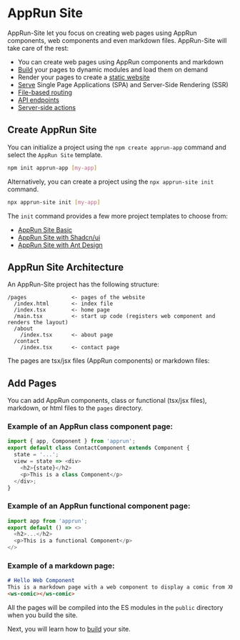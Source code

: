 # AppRun Site

AppRun-Site let you focus on creating web pages using AppRun components, web components and even markdown files. AppRun-Site will take care of the rest:

* You can create web pages using AppRun components and markdown
* [Build](apprun-site-build.md) your pages to dynamic modules and load them on demand
* Render your pages to create a [static website](apprun-site-static.md)
* [Serve](apprun-site-ssr.md) Single Page Applications (SPA) and Server-Side Rendering (SSR)
* [File-based routing](apprun-site-csr.md#file-based-routing)
* [API endpoints](apprun-site-ssr.md#api-endpoints)
* [Server-side actions](apprun-site-ssr.md#server-side-actions)


## Create AppRun Site

You can initialize a project using the `npm create apprun-app` command and select the `AppRun Site` template.

```sh
npm init apprun-app [my-app]
```

Alternatively, you can create a project using the `npx apprun-site init` command.

```sh
npx apprun-site init [my-app]
```

The `init` command provides a few more project templates to choose from:

* [AppRun Site Basic](https://github.com/apprunjs/apprun-site-template)
* [AppRun Site with Shadcn/ui](https://github.com/apprunjs/apprun-shadcn)
* [AppRun Site with Ant Design](https://github.com/apprunjs/apprun-antd-pro)


## AppRun Site Architecture

An AppRun-Site project has the following structure:

```
/pages              <- pages of the website
  /index.html       <- index file
  /index.tsx        <- home page
  /main.tsx         <- start up code (registers web component and renders the layout)
  /about
    /index.tsx      <- about page
  /contact
    /index.tsx      <- contact page
```

The pages are tsx/jsx files (AppRun components) or markdown files:


## Add Pages

You can add AppRun components, class or functional (tsx/jsx files), markdown, or html files to the `pages` directory.

### Example of an AppRun class component page:

```javascript
import { app, Component } from 'apprun';
export default class ContactComponent extends Component {
  state = '...';
  view = state => <div>
    <h2>{state}</h2>
    <p>This is a class Component</p>
  </div>;
}
```

### Example of an AppRun functional component page:

```javascript
import app from 'apprun';
export default () => <>
  <h2>...</h2>
  <p>This is a functional Component</p>
</>
```

### Example of a markdown page:

```markdown
# Hello Web Component
This is a markdown page with a web component to display a comic from XKCD
<ws-comic></ws-comic>
```


All the pages will be compiled into the ES modules in the `public` directory when you build the site.

Next, you will learn how to [build](apprun-site-build.md) your site.

